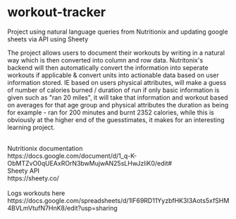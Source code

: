 # workout-tracker
Project using natural language queries from Nutritionix and updating google sheets via API using Sheety

The project allows users to document their workouts by writing in a natural way which is then converted into column and row data. Nutritonix's backend will then automatically convert the information into seperate workouts if applicable & convert units into actionable data based on user information stored. IE based on users physical attributes, will make a guess of number of calories burned / duration of run if only basic information is given such as "ran 20 miles", it will take that information and workout based on averages for that age group and physical attributes the duration as being for example - ran for 200 minutes and burnt 2352 calories, while this is obviously at the higher end of the guesstimates, it makes for an interesting learning project. 

<br> 
Nutritionix documentation <br>
https://docs.google.com/document/d/1_q-K-ObMTZvO0qUEAxROrN3bwMujwAN25sLHwJzliK0/edit#

<br>
Sheety API <br>
https://sheety.co/

<br>
<br>
Logs workouts here <br>
https://docs.google.com/spreadsheets/d/1lF69RD11YyzbfHK3I3Aots5xfSHM4BVLmVtufN7HnK8/edit?usp=sharing
